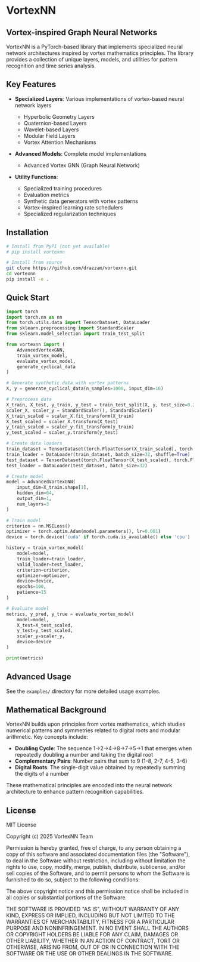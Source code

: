 # VortexNN

## Vortex-inspired Graph Neural Networks

VortexNN is a PyTorch-based library that implements specialized neural network architectures inspired by vortex mathematics principles. The library provides a collection of unique layers, models, and utilities for pattern recognition and time series analysis.

## Key Features

- **Specialized Layers**: Various implementations of vortex-based neural network layers
  - Hyperbolic Geometry Layers
  - Quaternion-based Layers
  - Wavelet-based Layers
  - Modular Field Layers
  - Vortex Attention Mechanisms

- **Advanced Models**: Complete model implementations
  - Advanced Vortex GNN (Graph Neural Network)

- **Utility Functions**:
  - Specialized training procedures
  - Evaluation metrics
  - Synthetic data generators with vortex patterns
  - Vortex-inspired learning rate schedulers
  - Specialized regularization techniques

## Installation

```bash
# Install from PyPI (not yet available)
# pip install vortexnn

# Install from source
git clone https://github.com/drazzam/vortexnn.git
cd vortexnn
pip install -e .
```

## Quick Start

```python
import torch
import torch.nn as nn
from torch.utils.data import TensorDataset, DataLoader
from sklearn.preprocessing import StandardScaler
from sklearn.model_selection import train_test_split

from vortexnn import (
    AdvancedVortexGNN,
    train_vortex_model,
    evaluate_vortex_model,
    generate_cyclical_data
)

# Generate synthetic data with vortex patterns
X, y = generate_cyclical_data(n_samples=1000, input_dim=16)

# Preprocess data
X_train, X_test, y_train, y_test = train_test_split(X, y, test_size=0.2)
scaler_X, scaler_y = StandardScaler(), StandardScaler()
X_train_scaled = scaler_X.fit_transform(X_train)
X_test_scaled = scaler_X.transform(X_test)
y_train_scaled = scaler_y.fit_transform(y_train)
y_test_scaled = scaler_y.transform(y_test)

# Create data loaders
train_dataset = TensorDataset(torch.FloatTensor(X_train_scaled), torch.FloatTensor(y_train_scaled))
train_loader = DataLoader(train_dataset, batch_size=32, shuffle=True)
test_dataset = TensorDataset(torch.FloatTensor(X_test_scaled), torch.FloatTensor(y_test_scaled))
test_loader = DataLoader(test_dataset, batch_size=32)

# Create model
model = AdvancedVortexGNN(
    input_dim=X_train.shape[1],
    hidden_dim=64,
    output_dim=1,
    num_layers=3
)

# Train model
criterion = nn.MSELoss()
optimizer = torch.optim.Adam(model.parameters(), lr=0.001)
device = torch.device('cuda' if torch.cuda.is_available() else 'cpu')

history = train_vortex_model(
    model=model,
    train_loader=train_loader,
    valid_loader=test_loader,
    criterion=criterion,
    optimizer=optimizer,
    device=device,
    epochs=100,
    patience=15
)

# Evaluate model
metrics, y_pred, y_true = evaluate_vortex_model(
    model=model,
    X_test=X_test_scaled,
    y_test=y_test_scaled,
    scaler_y=scaler_y,
    device=device
)

print(metrics)
```

## Advanced Usage

See the `examples/` directory for more detailed usage examples.

## Mathematical Background

VortexNN builds upon principles from vortex mathematics, which studies numerical patterns and symmetries related to digital roots and modular arithmetic. Key concepts include:

- **Doubling Cycle**: The sequence 1→2→4→8→7→5→1 that emerges when repeatedly doubling a number and taking the digital root
- **Complementary Pairs**: Number pairs that sum to 9 (1-8, 2-7, 4-5, 3-6)
- **Digital Roots**: The single-digit value obtained by repeatedly summing the digits of a number

These mathematical principles are encoded into the neural network architecture to enhance pattern recognition capabilities.

## License

MIT License

Copyright (c) 2025 VortexNN Team

Permission is hereby granted, free of charge, to any person obtaining a copy
of this software and associated documentation files (the "Software"), to deal
in the Software without restriction, including without limitation the rights
to use, copy, modify, merge, publish, distribute, sublicense, and/or sell
copies of the Software, and to permit persons to whom the Software is
furnished to do so, subject to the following conditions:

The above copyright notice and this permission notice shall be included in all
copies or substantial portions of the Software.

THE SOFTWARE IS PROVIDED "AS IS", WITHOUT WARRANTY OF ANY KIND, EXPRESS OR
IMPLIED, INCLUDING BUT NOT LIMITED TO THE WARRANTIES OF MERCHANTABILITY,
FITNESS FOR A PARTICULAR PURPOSE AND NONINFRINGEMENT. IN NO EVENT SHALL THE
AUTHORS OR COPYRIGHT HOLDERS BE LIABLE FOR ANY CLAIM, DAMAGES OR OTHER
LIABILITY, WHETHER IN AN ACTION OF CONTRACT, TORT OR OTHERWISE, ARISING FROM,
OUT OF OR IN CONNECTION WITH THE SOFTWARE OR THE USE OR OTHER DEALINGS IN THE
SOFTWARE.
